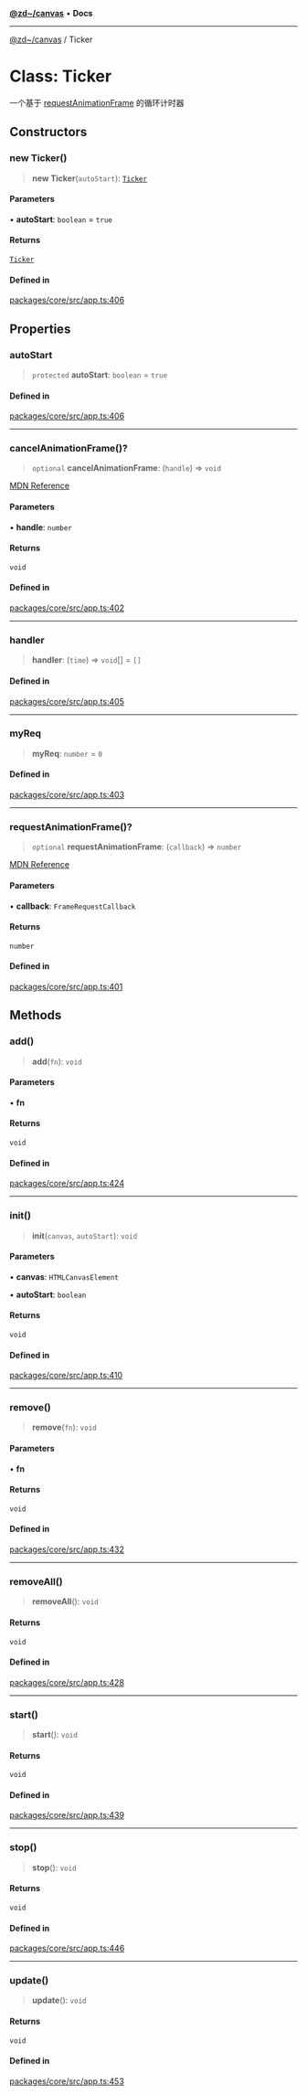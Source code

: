 [**@zd~/canvas**](../README.md) • **Docs**

***

[@zd~/canvas](../README.md) / Ticker

# Class: Ticker

一个基于 [requestAnimationFrame](https://developer.mozilla.org/zh-CN/docs/Web/API/Window/requestAnimationFrame) 的循环计时器

## Constructors

### new Ticker()

> **new Ticker**(`autoStart`): [`Ticker`](Ticker.md)

#### Parameters

• **autoStart**: `boolean` = `true`

#### Returns

[`Ticker`](Ticker.md)

#### Defined in

[packages/core/src/app.ts:406](https://github.com/zhuddan/canvas/blob/4e0594a0d45f272f1c29554e1059a5920cb977c7/packages/core/src/app.ts#L406)

## Properties

### autoStart

> `protected` **autoStart**: `boolean` = `true`

#### Defined in

[packages/core/src/app.ts:406](https://github.com/zhuddan/canvas/blob/4e0594a0d45f272f1c29554e1059a5920cb977c7/packages/core/src/app.ts#L406)

***

### cancelAnimationFrame()?

> `optional` **cancelAnimationFrame**: (`handle`) => `void`

[MDN Reference](https://developer.mozilla.org/docs/Web/API/DedicatedWorkerGlobalScope/cancelAnimationFrame)

#### Parameters

• **handle**: `number`

#### Returns

`void`

#### Defined in

[packages/core/src/app.ts:402](https://github.com/zhuddan/canvas/blob/4e0594a0d45f272f1c29554e1059a5920cb977c7/packages/core/src/app.ts#L402)

***

### handler

> **handler**: (`time`) => `void`[] = `[]`

#### Defined in

[packages/core/src/app.ts:405](https://github.com/zhuddan/canvas/blob/4e0594a0d45f272f1c29554e1059a5920cb977c7/packages/core/src/app.ts#L405)

***

### myReq

> **myReq**: `number` = `0`

#### Defined in

[packages/core/src/app.ts:403](https://github.com/zhuddan/canvas/blob/4e0594a0d45f272f1c29554e1059a5920cb977c7/packages/core/src/app.ts#L403)

***

### requestAnimationFrame()?

> `optional` **requestAnimationFrame**: (`callback`) => `number`

[MDN Reference](https://developer.mozilla.org/docs/Web/API/DedicatedWorkerGlobalScope/requestAnimationFrame)

#### Parameters

• **callback**: `FrameRequestCallback`

#### Returns

`number`

#### Defined in

[packages/core/src/app.ts:401](https://github.com/zhuddan/canvas/blob/4e0594a0d45f272f1c29554e1059a5920cb977c7/packages/core/src/app.ts#L401)

## Methods

### add()

> **add**(`fn`): `void`

#### Parameters

• **fn**

#### Returns

`void`

#### Defined in

[packages/core/src/app.ts:424](https://github.com/zhuddan/canvas/blob/4e0594a0d45f272f1c29554e1059a5920cb977c7/packages/core/src/app.ts#L424)

***

### init()

> **init**(`canvas`, `autoStart`): `void`

#### Parameters

• **canvas**: `HTMLCanvasElement`

• **autoStart**: `boolean`

#### Returns

`void`

#### Defined in

[packages/core/src/app.ts:410](https://github.com/zhuddan/canvas/blob/4e0594a0d45f272f1c29554e1059a5920cb977c7/packages/core/src/app.ts#L410)

***

### remove()

> **remove**(`fn`): `void`

#### Parameters

• **fn**

#### Returns

`void`

#### Defined in

[packages/core/src/app.ts:432](https://github.com/zhuddan/canvas/blob/4e0594a0d45f272f1c29554e1059a5920cb977c7/packages/core/src/app.ts#L432)

***

### removeAll()

> **removeAll**(): `void`

#### Returns

`void`

#### Defined in

[packages/core/src/app.ts:428](https://github.com/zhuddan/canvas/blob/4e0594a0d45f272f1c29554e1059a5920cb977c7/packages/core/src/app.ts#L428)

***

### start()

> **start**(): `void`

#### Returns

`void`

#### Defined in

[packages/core/src/app.ts:439](https://github.com/zhuddan/canvas/blob/4e0594a0d45f272f1c29554e1059a5920cb977c7/packages/core/src/app.ts#L439)

***

### stop()

> **stop**(): `void`

#### Returns

`void`

#### Defined in

[packages/core/src/app.ts:446](https://github.com/zhuddan/canvas/blob/4e0594a0d45f272f1c29554e1059a5920cb977c7/packages/core/src/app.ts#L446)

***

### update()

> **update**(): `void`

#### Returns

`void`

#### Defined in

[packages/core/src/app.ts:453](https://github.com/zhuddan/canvas/blob/4e0594a0d45f272f1c29554e1059a5920cb977c7/packages/core/src/app.ts#L453)
